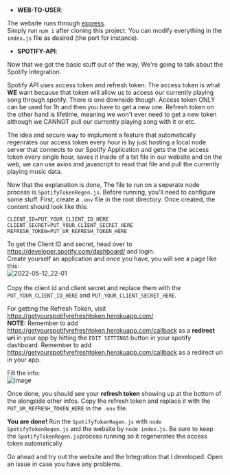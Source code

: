- **WEB-TO-USER**: 

The website runs through [express](https://www.npmjs.com/package/express).<br>
Simply run `npm i` after cloning this project. You can modify everything in the `index.js` file as desired (the port for instance). <br>


- **SPOTIFY-API**: 

Now that we got the basic stuff out of the way, We're going to talk about the Spotify Integration.

Spotify API uses access token and refresh token. The access token is what **WE** want because that token will allow us to access our currently playing song through spotify.
There is one downside though. Access token ONLY can be used for 1h and then you have to get a new one. Refresh token on the other hand is lifetime, meaning
we won't ever need to get a new token although we CANNOT pull our currently playing song with it or etc. 

The idea and secure way to implument a feature that automatically regenrates our access token every hour is by just hosting a local node server
that connects to our Spotify Application and gets the the access token every single hour, saves it inside of a txt file in our website and on the 
web, we can use axios and javascript to read that file and pull the currently playing music data.

Now that the explanation is done, The file to run on a seperate node process is `SpotifyTokenRegen.js`. Before running,
you'll need to configure some stuff. First, create a `.env` file in the root directory. Once created, the content should look like this:
```
CLIENT_ID=PUT_YOUR_CLIENT_ID_HERE
CLIENT_SECRET=PUT_YOUR_CLIENT_SECRET_HERE
REFRESH_TOKEN=PUT_UR_REFRESH_TOKEN_HERE
```

To get the Client ID and secret, head over to https://developer.spotify.com/dashboard/ and login.
<br>Create yourself an application and once you have, you will see a page like this:<br>
![2022-05-12_22-01](https://user-images.githubusercontent.com/59381835/168214406-dbd44b23-1d74-4d36-8f98-0881d05ccc3d.png)
<br><br>
Copy the client id and client secret and replace them with the `PUT_YOUR_CLIENT_ID_HERE` and `PUT_YOUR_CLIENT_SECRET_HERE`.

For getting the Refresh Token, visit https://getyourspotifyrefreshtoken.herokuapp.com/<br>
**NOTE:** Remember to add https://getyourspotifyrefreshtoken.herokuapp.com/callback as a **redirect uri** in your app by hitting the ``EDIT SETTINGS`` button in your spotify dashboard. Remember to add https://getyourspotifyrefreshtoken.herokuapp.com/callback as a redirect uri in your app.

Fill the info:<br>
![image](https://user-images.githubusercontent.com/59381835/168215027-b355d8bb-9be4-44a8-ab5e-eb7ff25c29a2.png)

Once done, you should see your **refresh token** showing up at the bottom of the alongside other infos. Copy the refresh token and replace it with the 
``PUT_UR_REFRESH_TOKEN_HERE`` in the `.env` file.


**You are done!** Run the `SpotifyTokenRegen.js` with `node SpotifyTokenRegen.js` and the website by `node index.js`. Be sure to keep the `SpotifyTokenRegen.js`process running so it regenerates the access token automatically.

Go ahead and try out the website and the Integration that I developed. Open an issue in case you have any problems. 

